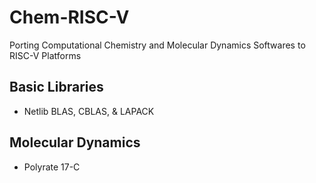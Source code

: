 # Chem-RISC-V

Porting Computational Chemistry and Molecular Dynamics Softwares to RISC-V Platforms

## Basic Libraries

- Netlib BLAS, CBLAS, & LAPACK

## Molecular Dynamics

- Polyrate 17-C
